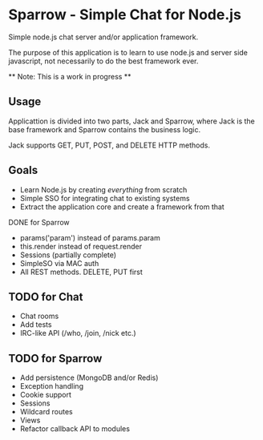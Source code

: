 Sparrow - Simple Chat for Node.js
=======================

Simple node.js chat server and/or application framework.

The purpose of this application is to learn to use node.js and server side javascript, not necessarily to do the best framework ever.

** Note: This is a work in progress **

Usage
-----

Applicattion is divided into two parts, Jack and Sparrow, where Jack is the base framework and Sparrow contains the business logic.

Jack supports GET, PUT, POST, and DELETE HTTP methods.


Goals
-----
* Learn Node.js by creating *everything* from scratch
* Simple SSO for integrating chat to existing systems
* Extract the application core and create a framework from that

DONE for Sparrow
* params('param') instead of params.param
* this.render instead of request.render
* Sessions (partially complete)
* SimpleSO via MAC auth
* All REST methods. DELETE, PUT first

TODO for Chat
----------------
* Chat rooms
* Add tests
* IRC-like API (/who, /join, /nick etc.)

TODO for Sparrow
-------------
* Add persistence (MongoDB and/or Redis)
* Exception handling
* Cookie support
* Sessions
* Wildcard routes
* Views
* Refactor callback API to modules